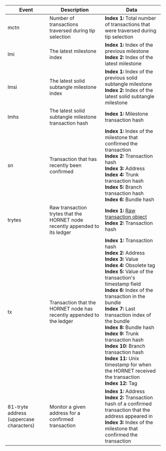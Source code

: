 | Event | Description | Data |
|--|--|--|
|mctn|Number of transactions traversed during tip selection|**Index 1:** Total number of transactions that were traversed during tip selection|
|lmi|The latest milestone index|**Index 1:**  Index of the previous milestone<br>**Index 2:**  Index of the latest milestone|
|lmsi|The latest solid subtangle milestone index|**Index 1:**  Index of the previous solid subtangle milestone<br>**Index 2:**  Index of the latest solid subtangle milestone|
|lmhs|The latest solid subtangle milestone transaction hash|**Index 1:** Milestone transaction hash|
|sn|Transaction that has recently been confirmed|**Index 1:**  Index of the milestone that confirmed the transaction<br>**Index 2:**  Transaction hash<br>**Index 3:**  Address<br>**Index 4:**  Trunk transaction hash<br>**Index 5:**  Branch transaction hash<br>**Index 6:**  Bundle hash|
|trytes|Raw transaction trytes that the HORNET node recently appended to its ledger|**Index 1:**  [Raw transaction object](https://docs.iota.org/docs/dev-essentials/0.1/references/structure-of-a-transaction)<br>**Index 2:**  Transaction hash|
|tx|Transaction that the HORNET node has recently appended to the ledger|**Index 1:**  Transaction hash<br>**Index 2:**  Address<br>**Index 3:**  Value<br>**Index 4:**  Obsolete tag<br>**Index 5:**  Value of the transaction's timestamp field<br>**Index 6:**  Index of the transaction in the bundle<br>**Index 7:**  Last transaction index of the bundle<br>**Index 8:**  Bundle hash<br>**Index 9:**  Trunk transaction hash<br>**Index 10:**  Branch transaction hash<br>**Index 11:**  Unix timestamp for when the HORNET received the transaction<br>**Index 12:**  Tag|
|81-tryte address (uppercase characters)|Monitor a given address for a confirmed transaction|**Index 1:**  Address<br>**Index 2:**  Transaction hash of a confirmed transaction that the address appeared in<br>**Index 3:**  Index of the milestone that confirmed the transaction|